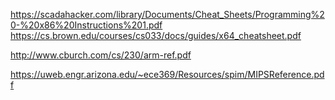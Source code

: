 https://scadahacker.com/library/Documents/Cheat_Sheets/Programming%20-%20x86%20Instructions%201.pdf
https://cs.brown.edu/courses/cs033/docs/guides/x64_cheatsheet.pdf

http://www.cburch.com/cs/230/arm-ref.pdf

https://uweb.engr.arizona.edu/~ece369/Resources/spim/MIPSReference.pdf
